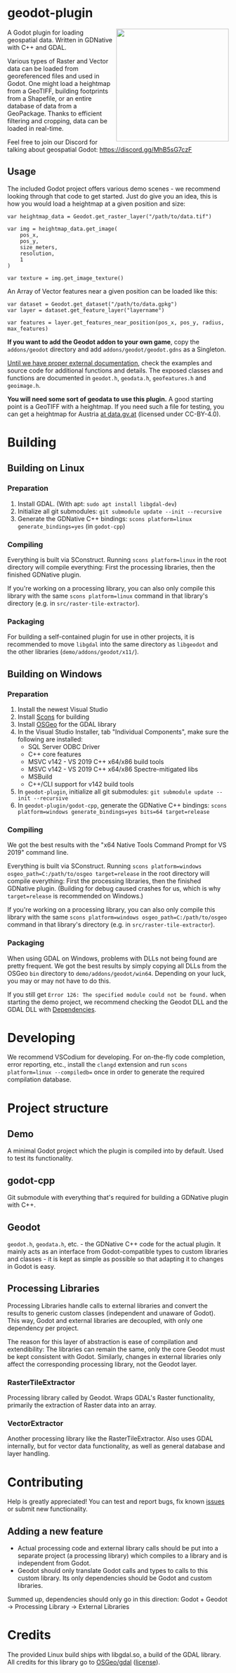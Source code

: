 # geodot-plugin

<img align="right" width="256" height="256" src="https://github.com/boku-ilen/geodot-plugin/blob/master/demo/icon.png">

A Godot plugin for loading geospatial data. Written in GDNative with C++ and GDAL.

Various types of Raster and Vector data can be loaded from georeferenced files and used in Godot. One might load a heightmap from a GeoTIFF, building footprints from a Shapefile, or an entire database of data from a GeoPackage. Thanks to efficient filtering and cropping, data can be loaded in real-time.

Feel free to join our Discord for talking about geospatial Godot: https://discord.gg/MhB5sG7czF

## Usage

The included Godot project offers various demo scenes - we recommend looking through that code to get started. Just do give you an idea, this is how you would load a heightmap at a given position and size:

```gdscript
var heightmap_data = Geodot.get_raster_layer("/path/to/data.tif")

var img = heightmap_data.get_image(
	pos_x,
	pos_y,
	size_meters,
	resolution,
	1
)

var texture = img.get_image_texture()
```

An Array of Vector features near a given position can be loaded like this:

```gdscript
var dataset = Geodot.get_dataset("/path/to/data.gpkg")
var layer = dataset.get_feature_layer("layername")
	
var features = layer.get_features_near_position(pos_x, pos_y, radius, max_features)
```

__If you want to add the Geodot addon to your own game__, copy the `addons/geodot` directory and add `addons/geodot/geodot.gdns` as a Singleton.

[Until we have proper external documentation](https://github.com/boku-ilen/geodot-plugin/issues/9), check the examples and source code for additional functions and details. The exposed classes and functions are documented in `geodot.h`, `geodata.h`, `geofeatures.h` and `geoimage.h`.

__You will need some sort of geodata to use this plugin.__ A good starting point is a GeoTIFF with a heightmap. If you need such a file for testing, you can get a heightmap for Austria [at data.gv.at](https://www.data.gv.at/katalog/dataset/b5de6975-417b-4320-afdb-eb2a9e2a1dbf) (licensed under CC-BY-4.0).

# Building

## Building on Linux

### Preparation

1. Install GDAL. (With apt: `sudo apt install libgdal-dev`)
2. Initialize all git submodules: `git submodule update --init --recursive`
3. Generate the GDNative C++ bindings: `scons platform=linux generate_bindings=yes` (in `godot-cpp`)

### Compiling

Everything is built via SConstruct. Running `scons platform=linux` in the root directory will compile everything: First the processing libraries, then the finished GDNative plugin.

If you're working on a processing library, you can also only compile this library with the same `scons platform=linux` command in that library's directory (e.g. in `src/raster-tile-extractor`).

### Packaging

For building a self-contained plugin for use in other projects, it is recommended to move `libgdal` into the same directory as `libgeodot` and the other libraries (`demo/addons/geodot/x11/`).


## Building on Windows

### Preparation

1. Install the newest Visual Studio
2. Install [Scons](https://scons.org/pages/download.html) for building
3. Install [OSGeo](http://download.osgeo.org/osgeo4w/osgeo4w-setup-x86_64.exe) for the GDAL library
4. In the Visual Studio Installer, tab "Individual Components", make sure the following are installed:
    - SQL Server ODBC Driver
    - C++ core features
    - MSVC v142 - VS 2019 C++ x64/x86 build tools
    - MSVC v142 - VS 2019 C++ x64/x86 Spectre-mitigated libs
    - MSBuild
    - C++/CLI support for v142 build tools
5. In `geodot-plugin`, initialize all git submodules: `git submodule update --init --recursive`
6. In `geodot-plugin/godot-cpp`, generate the GDNative C++ bindings: `scons platform=windows generate_bindings=yes bits=64 target=release`

### Compiling

We got the best results with the "x64 Native Tools Command Prompt for VS 2019" command line.

Everything is built via SConstruct. Running `scons platform=windows osgeo_path=C:/path/to/osgeo target=release` in the root directory will compile everything: First the processing libraries, then the finished GDNative plugin. (Building for debug caused crashes for us, which is why `target=release` is recommended on Windows.)

If you're working on a processing library, you can also only compile this library with the same `scons platform=windows osgeo_path=C:/path/to/osgeo` command in that library's directory (e.g. in `src/raster-tile-extractor`).

### Packaging

When using GDAL on Windows, problems with DLLs not being found are pretty frequent. We got the best results by simply copying all DLLs from the OSGeo `bin` directory to `demo/addons/geodot/win64`. Depending on your luck, you may or may not have to do this.

If you still get `Error 126: The specified module could not be found.` when starting the demo project, we recommend checking the Geodot DLL and the GDAL DLL with [Dependencies](https://github.com/lucasg/Dependencies).

# Developing

We recommend VSCodium for developing. For on-the-fly code completion, error reporting, etc., install the `clangd` extension and run `scons platform=linux --compiledb=` once in order to generate the required compilation database. 

# Project structure

## Demo

A minimal Godot project which the plugin is compiled into by default. Used to test its functionality.

## godot-cpp

Git submodule with everything that's required for building a GDNative plugin with C++.

## Geodot

`geodot.h`, `geodata.h`, etc. - the GDNative C++ code for the actual plugin. It mainly acts as an interface from Godot-compatible types to custom libraries and classes - it is kept as simple as possible so that adapting it to changes in Godot is easy.

## Processing Libraries

Processing Libraries handle calls to external libraries and convert the results to generic custom classes (independent and unaware of Godot). This way, Godot and external libraries are decoupled, with only one dependency per project.

The reason for this layer of abstraction is ease of compilation and extendibility: The libraries can remain the same, only the core Geodot must be kept consistent with Godot. Similarly, changes in external libraries only affect the corresponding processing library, not the Geodot layer.

### RasterTileExtractor

Processing library called by Geodot. Wraps GDAL's Raster functionality, primarily the extraction of Raster data into an array.

### VectorExtractor

Another processing library like the RasterTileExtractor. Also uses GDAL internally, but for vector data functionality, as well as general database and layer handling.

# Contributing
Help is greatly appreciated! You can test and report bugs, fix known [issues](https://github.com/boku-ilen/geodot-plugin/issues) or submit new functionality.

## Adding a new feature

- Actual processing code and external library calls should be put into a separate project (a processing library) which compiles to a library and is independent from Godot.
- Geodot should only translate Godot calls and types to calls to this custom library. Its only dependencies should be Godot and custom libraries.

Summed up, dependencies should only go in this direction:
Godot + Geodot -> Processing Library -> External Libraries

# Credits

The provided Linux build ships with libgdal.so, a build of the GDAL library. All credits for this library go to [OSGeo/gdal](https://github.com/OSGeo/gdal/) ([license](https://raw.githubusercontent.com/OSGeo/gdal/master/gdal/LICENSE.TXT)).
